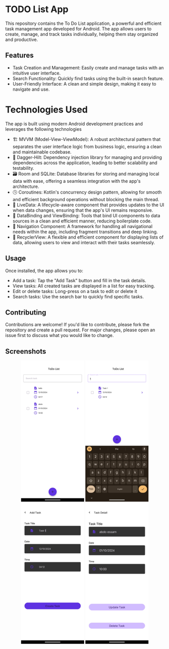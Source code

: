 
# TODO List App

This repository contains the To Do List application, a powerful and efficient task management app developed for Android. The app allows users to create, manage, and track tasks individually, helping them stay organized and productive.

## Features

- Task Creation and Management: Easily create and manage tasks with an intuitive user interface.
- Search Functionality: Quickly find tasks using the built-in search feature.
- User-Friendly Interface: A clean and simple design, making it easy to navigate and use.

# Technologies Used

The app is built using modern Android development practices and leverages the following technologies

- 🏗 MVVM (Model-View-ViewModel): A robust architectural pattern that separates the user interface logic from business logic, ensuring a clean and maintainable codebase.
- 🚨 Dagger-Hilt: Dependency injection library for managing and providing dependencies across the application, leading to better scalability and testability.
- 🗃 Room and SQLite: Database libraries for storing and managing local data with ease, offering a seamless integration with the app's architecture.
- 🕓 Coroutines: Kotlin's concurrency design pattern, allowing for smooth and efficient background operations without blocking the main thread.
- 🚀 LiveData: A lifecycle-aware component that provides updates to the UI when data changes, ensuring that the app's UI remains responsive.
- 🎨 DataBinding and ViewBinding: Tools that bind UI components to data sources in a clean and efficient manner, reducing boilerplate code.
- 📲 Navigation Component: A framework for handling all navigational needs within the app, including fragment transitions and deep linking.
- 🎴 RecyclerView: A flexible and efficient component for displaying lists of data, allowing users to view and interact with their tasks seamlessly.


## Usage

Once installed, the app allows you to:
- Add a task: Tap the "Add Task" button and fill in the task details.
- View tasks: All created tasks are displayed in a list for easy tracking.
- Edit or delete tasks: Long-press on a task to edit or delete it
- Search tasks: Use the search bar to quickly find specific tasks.

## Contributing

Contributions are welcome! If you'd like to contribute, please fork the repository and create a pull request. For major changes, please open an issue first to discuss what you would like to change.


## Screenshots

<p align="center">
  <img src="scrennshots/Home.jpg" alt="Home Screen" width="200"/>
  <img src="scrennshots/Search.jpg" alt="Search List" width="200"/>
  <img src="scrennshots/Add.jpg" alt="Add Task" width="200"/>
  <img src="scrennshots/Update&Delete.jpg" alt="Update and Delete Task" width="200"/>
</p>

